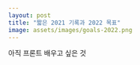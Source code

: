 ```yaml
---
layout: post
title: "짧은 2021 기록과 2022 목표"
image: assets/images/goals-2022.png
---
```


아직 프론트
배우고 싶은 것
